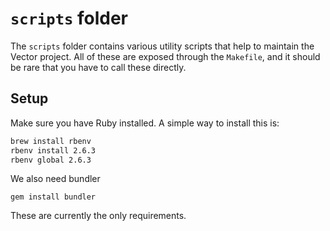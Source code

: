 # `scripts` folder

The `scripts` folder contains various utility scripts that help to
maintain the Vector project. All of these are exposed through the `Makefile`,
and it should be rare that you have to call these directly.

## Setup

Make sure you have Ruby installed. A simple way to install this is:

```bash
brew install rbenv
rbenv install 2.6.3
rbenv global 2.6.3
```

We also need bundler

```
gem install bundler
```

These are currently the only requirements.
